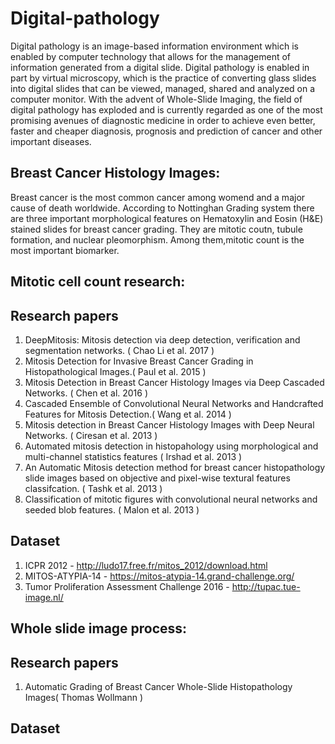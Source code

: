 # Digital-pathology
Digital pathology is an image-based information environment which is enabled by computer technology that allows for the management of information generated from a digital slide. Digital pathology is enabled in part by virtual microscopy, which is the practice of converting glass slides into digital slides that can be viewed, managed, shared and analyzed on a computer monitor. With the advent of Whole-Slide Imaging, the field of digital pathology has exploded and is currently regarded as one of the most promising avenues of diagnostic medicine in order to achieve even better, faster and cheaper diagnosis, prognosis and prediction of cancer and other important diseases.

## Breast Cancer Histology Images:
Breast cancer is the most common cancer among womend and a major cause of death worldwide. According to Nottinghan Grading system there are three important morphological features on Hematoxylin and Eosin (H&E) stained slides for breast cancer grading. They are mitotic coutn, tubule formation, and nuclear pleomorphism. Among them,mitotic count is the most important biomarker. 

## Mitotic cell count research:
## Research papers

1. DeepMitosis: Mitosis detection via deep detection, verification and segmentation networks. ( Chao Li et al. 2017 )
2. Mitosis Detection for Invasive Breast Cancer Grading in Histopathological Images.( Paul et al. 2015 )
3. Mitosis Detection in Breast Cancer Histology Images via Deep Cascaded Networks. ( Chen et al. 2016 ) 
4. Cascaded Ensemble of Convolutional Neural Networks and Handcrafted Features for Mitosis Detection.( Wang et al. 2014 ) 
5. Mitosis detection in Breast Cancer Histology Images with Deep Neural Networks. ( Ciresan et al. 2013 )
6. Automated mitosis detection in histopahology using morphological and multi-channel statistics features ( Irshad et al. 2013 )
7. An Automatic Mitosis detection method for breast cancer histopathology slide images based on objective and pixel-wise textural features classifcation. ( Tashk et al. 2013 )
8. Classification of mitotic figures with convolutional neural networks and seeded blob features. ( Malon et al. 2013 )

## Dataset

1. ICPR 2012 - http://ludo17.free.fr/mitos_2012/download.html 
2. MITOS-ATYPIA-14 - https://mitos-atypia-14.grand-challenge.org/
3. Tumor Proliferation Assessment Challenge 2016 - http://tupac.tue-image.nl/

## Whole slide image process:
## Research papers
1. Automatic Grading of Breast Cancer Whole-Slide Histopathology Images( Thomas Wollmann )


## Dataset


<!-- 
Reference papers on digital pathology


Automatic extraction of cell nuclei
from H&E-stained histopathological
images
http://sci-hub.io/10.1117/1.jmi.4.2.027502

A Nonlinear Mapping Approach to Stain Normalization in Digital Histopathology Images Using Image-Speciﬁc Color Deconvolution 
http://www2.warwick.ac.uk/fac/sci/dcs/research/tia/software/sntoolbox/

Learning to count objects in images
http://www.robots.ox.ac.uk/~vgg/research/counting/

Robust Nucleus/Cell Detection and Segmentation in Digital Pathology and Microscopy Images: A Comprehensive Review
https://www.ncbi.nlm.nih.gov/pmc/articles/PMC5233461/pdf/nihms-818917.pdf

A resolution adaptive deep hierarchical (RADHicaL) learning scheme applied to nuclear segmentation of digital pathology images
http://www.tandfonline.com/doi/abs/10.1080/21681163.2016.1141063?journalCode=tciv20

Assessment of algorithms for mitosis detection in breast cancer histopathology images
https://arxiv.org/ftp/arxiv/papers/1411/1411.5825.pdf

A Nonlinear Mapping Approach to Stain  Normalization in Digital Histopathology Images Using Image-Specific Color Deconvolution
http://ieeexplore.ieee.org/stamp/stamp.jsp?arnumber=6727397

Evaluation environment for digital and analog pathology: a platform for validation studies
https://www.ncbi.nlm.nih.gov/pubmed/26158076

Datasets:

http://ludo17.free.fr/mitos_atypia_2014/icpr2014_MitosAtypia_DataDescription.pdf

Classification of mitotic figures with convolutional neural networks and seeded blob features
https://www.ncbi.nlm.nih.gov/pmc/articles/PMC3709419/ -->
